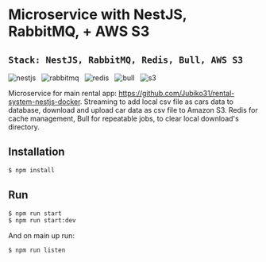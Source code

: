 # Microservice with NestJS, RabbitMQ, + AWS S3

## `Stack: NestJS, RabbitMQ, Redis, Bull, AWS S3`
![nestjs](https://user-images.githubusercontent.com/53910160/207401771-ce4def86-565f-42ef-b018-310855a374aa.png) &nbsp;
![rabbitmq](https://user-images.githubusercontent.com/53910160/207403205-1c1f9e33-ede5-4e0b-95b8-fe19d5f69861.png) &nbsp;
![redis](https://user-images.githubusercontent.com/53910160/207403277-111bc5e2-3dd8-4e01-b04c-a4df3594b580.png) &nbsp;
![bull](https://user-images.githubusercontent.com/53910160/209970205-d4e56c8d-ae48-435f-a562-99b6c86da46a.png) &nbsp;
![s3](https://user-images.githubusercontent.com/53910160/209970744-30ed2eda-61cc-495c-8c4e-d6d9d988d41c.png)


Microservice for main rental app: https://github.com/Jubiko31/rental-system-nestjs-docker.
Streaming to add local csv file as cars data to database, download and upload car data as csv file to Amazon S3. Redis for cache management, Bull for repeatable jobs, to clear local download's directory.

## Installation

```bash
$ npm install
```

## Run 
```bash
$ npm run start
$ npm run start:dev
```
 And on main up run:
 ```bash
$ npm run listen
```
